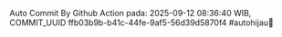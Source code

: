 Auto Commit By Github Action pada: 2025-09-12 08:36:40 WIB, COMMIT_UUID ffb03b9b-b41c-44fe-9af5-56d39d5870f4 #autohijau🗿
